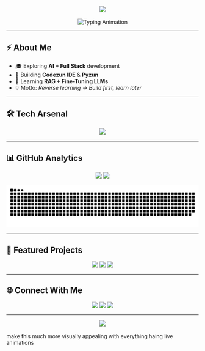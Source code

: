 <!-- Animated GitHub Profile README -->

<!-- Header Banner with Animation -->
<p align="center">
  <img src="https://capsule-render.vercel.app/api?type=waving&color=0:ff6ec4,100:7873f5&height=220&section=header&text=Hi%20👋,%20I'm%20Taizun&fontSize=45&fontAlignY=35&animation=twinkling&fontColor=ffffff"/>
</p>

<!-- Typing SVG -->
<p align="center">
  <img src="https://readme-typing-svg.herokuapp.com?font=Fira+Code&weight=600&size=24&duration=4000&pause=1000&color=FF6EC4&center=true&vCenter=true&width=600&lines=Engineering+Student+%7C+AI+Developer;Building+Generative+AI+Apps;Creator+of+Codezun+%26+Pyzun;Reverse+Learning+%F0%9F%94%A5+Build+First+Learn+Later" alt="Typing Animation" />
</p>

---

## ⚡ About Me  
- 🎓 Exploring **AI + Full Stack** development  
- 🚀 Building **Codezun IDE** & **Pyzun**  
- 🌱 Learning **RAG + Fine-Tuning LLMs**  
- 💡 Motto: *Reverse learning → Build first, learn later*  

---

## 🛠️ Tech Arsenal  
<p align="center">
  <img src="https://skillicons.dev/icons?i=python,cpp,js,ts,react,nextjs,nodejs,tailwind,docker,vercel,git,github,vscode,linux&perline=7" />
</p>

---

## 📊 GitHub Analytics  
<p align="center">
  <img src="https://github-readme-stats.vercel.app/api?username=taizun&show_icons=true&theme=radical&hide_border=true&count_private=true&bg_color=0D1117&title_color=FF6EC4&icon_color=FF6EC4" height="165"/>
  <img src="https://github-readme-streak-stats.herokuapp.com/?user=taizun&theme=radical&hide_border=true&background=0D1117&ring=FF6EC4&fire=FF6EC4&currStreakLabel=FF6EC4" height="165"/>
</p>

<!-- Animated Contribution Snake -->
<p align="center">
  <img src="https://raw.githubusercontent.com/Platane/snk/output/github-contribution-grid-snake-dark.svg" alt="snake gif" />
</p>

---

## 🚀 Featured Projects  
<p align="center">
  <a href="#"><img src="https://img.shields.io/badge/Codezun-3D%20Online%20IDE-FF6EC4?style=for-the-badge&logo=codeforces&logoColor=white"></a>
  <a href="#"><img src="https://img.shields.io/badge/Pyzun-Python%20IDE-7873f5?style=for-the-badge&logo=python&logoColor=white"></a>
  <a href="#"><img src="https://img.shields.io/badge/Taizun%20AI-3D%20Multimodal%20Chat-F9A825?style=for-the-badge&logo=rocket&logoColor=white"></a>
</p>

---

## 🌐 Connect With Me  
<p align="center">
  <a href="https://linkedin.com/in/YOURUSERNAME"><img src="https://img.shields.io/badge/-LinkedIn-0A66C2?style=for-the-badge&logo=linkedin&logoColor=white"></a>
  <a href="https://twitter.com/YOURUSERNAME"><img src="https://img.shields.io/badge/-Twitter-1DA1F2?style=for-the-badge&logo=twitter&logoColor=white"></a>
  <a href="mailto:YOURMAIL@gmail.com"><img src="https://img.shields.io/badge/-Email-D14836?style=for-the-badge&logo=gmail&logoColor=white"></a>
</p>

---

<!-- Footer Wave -->
<p align="center">
  <img src="https://capsule-render.vercel.app/api?type=waving&color=0:7873f5,100:ff6ec4&height=120&section=footer"/>
</p> make this much more visually appealing with everything haing live animations
